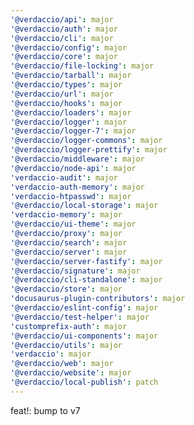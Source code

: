```yaml
---
'@verdaccio/api': major
'@verdaccio/auth': major
'@verdaccio/cli': major
'@verdaccio/config': major
'@verdaccio/core': major
'@verdaccio/file-locking': major
'@verdaccio/tarball': major
'@verdaccio/types': major
'@verdaccio/url': major
'@verdaccio/hooks': major
'@verdaccio/loaders': major
'@verdaccio/logger': major
'@verdaccio/logger-7': major
'@verdaccio/logger-commons': major
'@verdaccio/logger-prettify': major
'@verdaccio/middleware': major
'@verdaccio/node-api': major
'verdaccio-audit': major
'verdaccio-auth-memory': major
'verdaccio-htpasswd': major
'@verdaccio/local-storage': major
'verdaccio-memory': major
'@verdaccio/ui-theme': major
'@verdaccio/proxy': major
'@verdaccio/search': major
'@verdaccio/server': major
'@verdaccio/server-fastify': major
'@verdaccio/signature': major
'@verdaccio/cli-standalone': major
'@verdaccio/store': major
'docusaurus-plugin-contributors': major
'@verdaccio/eslint-config': major
'@verdaccio/test-helper': major
'customprefix-auth': major
'@verdaccio/ui-components': major
'@verdaccio/utils': major
'verdaccio': major
'@verdaccio/web': major
'@verdaccio/website': major
'@verdaccio/local-publish': patch
---
```


feat!: bump to v7
